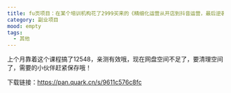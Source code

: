 ```yaml
---
title: fu页项目：在某个培训机构花了2999买来的《精细化运营从开店到抖音运营，最后逆袭机会》，想挣钱的快来
category: 副业项目
mood: empty
tags:
  - 其他
---
```


上个月靠着这个课程搞了12548，亲测有效哦，现在网盘空间不足了，要清理空间了，需要的小伙伴赶紧保存哦！


下载链接：https://pan.quark.cn/s/9611c576c8fc





